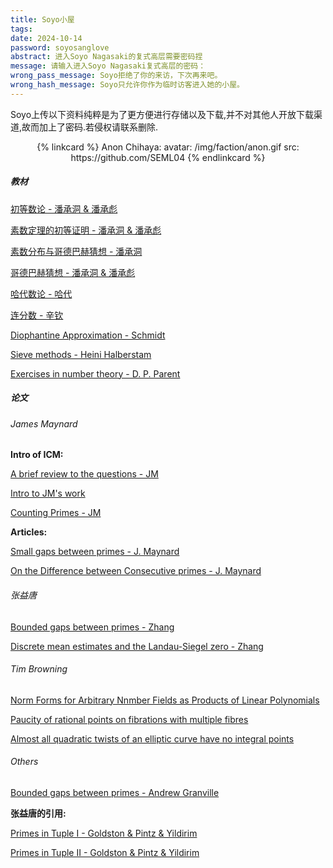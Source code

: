 ```yaml
---
title: Soyo小屋
tags: 
date: 2024-10-14
password: soyosanglove
abstract: 进入Soyo Nagasaki的复式高层需要密码捏
message: 请输入进入Soyo Nagasaki复式高层的密码：
wrong_pass_message: Soyo拒绝了你的来访，下次再来吧。
wrong_hash_message: Soyo只允许你作为临时访客进入她的小屋。
---
```


Soyo上传以下资料纯粹是为了更方便进行存储以及下载,并不对其他人开放下载渠道,故而加上了密码.若侵权请联系删除.

<center>
{% linkcard %}
Anon Chihaya:
    avatar: /img/faction/anon.gif
    src: https://github.com/SEML04
{% endlinkcard %}
</center>

##### 教材

[初等数论 - 潘承洞 & 潘承彪](/download/textbooks/初等数论%20-%20潘承洞&潘承彪.pdf)

[素数定理的初等证明 - 潘承洞 & 潘承彪](/download/textbooks/素数定理的初等证明%20-%20潘承洞&潘承彪.pdf)

[素数分布与哥德巴赫猜想 - 潘承洞](/download/textbooks/素数分布与哥德巴赫猜想%20%20-%20潘承洞.pdf)

[哥德巴赫猜想 - 潘承洞 & 潘承彪](/download/textbooks/哥德巴赫猜想%20(潘承洞%20潘承彪).pdf)

[哈代数论 - 哈代](/download/textbooks/哈代数论%20(哈代).pdf)

[连分数 - 辛钦](/download/textbooks/连分数%20-%20辛钦著%20刘诗俊&刘绍越译.pdf)

[Diophantine Approximation - Schmidt](/download/textbooks/Diophantine%20Approximation%20-%20Schmidt.pdf)

[Sieve methods - Heini Halberstam](/download/textbooks/Sieve%20methods.pdf)

[Exercises in number theory - D. P. Parent](/download/textbooks/D.P.%20Parent%20-%20Exercises%20in%20number%20theory-Springer-Verlag%20(1984).pdf)
##### 论文

###### James Maynard

**Intro of ICM:**

[A brief review to the questions - JM](/download/articles/A%20brief%20review%20to%20the%20questions%20-%20%20JM.pdf)

[Intro to JM's work](/download/articles/Intro%20to%20JM's%20work.pdf)

[Counting Primes - JM](/download/articles/Counting%20Primes%20-%20JM.pdf)

**Articles:**

[Small gaps between primes - J. Maynard](/download/articles/Small%20gaps%20between%20primes%20-%20J.%20Maynard.pdf)


[On the Difference between Consecutive primes - J. Maynard](/download/articles/ON%20THE%20DIFFERENCE%20BETWEEN%20CONSECUTIVE%20PRIMES_%20-%20Maynard.pdf)

###### 张益唐

[Bounded gaps between primes - Zhang](/download/articles/Bounded%20gaps%20between%20primes%20-%20Zhang.pdf)

[Discrete mean estimates and the Landau-Siegel zero - Zhang](/download/articles/Discrete%20mean%20estimates%20and%20the%20Landau-Siegel%20zero%20-%20Zhang.pdf)

###### Tim Browning

[Norm Forms for Arbitrary Nnmber Fields as Products of Linear Polynomials](/download/articles/NORM%20FORMS%20FOR%20ARBITRARY%20NUMBER%20FIELDS__AS%20PRODUCTS%20OF%20LINEAR%20POLYNOMIALS.pdf)

[Paucity of rational points on fibrations with multiple fibres](/download/articles/Paucity%20of%20rational%20points%20on%20fibrations%20with%20multiple%20fibres.pdf)

[Almost all quadratic twists of an elliptic curve have no integral points](/download/articles/Almost%20all%20quadratic%20twists%20of%20an%20elliptic%20curve%20have%20no%20integral%20points.pdf) 

###### Others

[Bounded gaps between primes - Andrew Granville](/download/articles/Bounded%20gaps%20between%20primes%20-%20ANDREW%20GRANVILLE.pdf)

**张益唐的引用:**

[Primes in Tuple I - Goldston & Pintz & Yildirim](/download/articles/Primes%20in%20Tuple%20I%20-%20G.P.Y.pdf)

[Primes in Tuple II - Goldston & Pintz & Yildirim](/download/articles/Primes%20in%20Tuple%20II%20-%20G.P.Y.pdf)